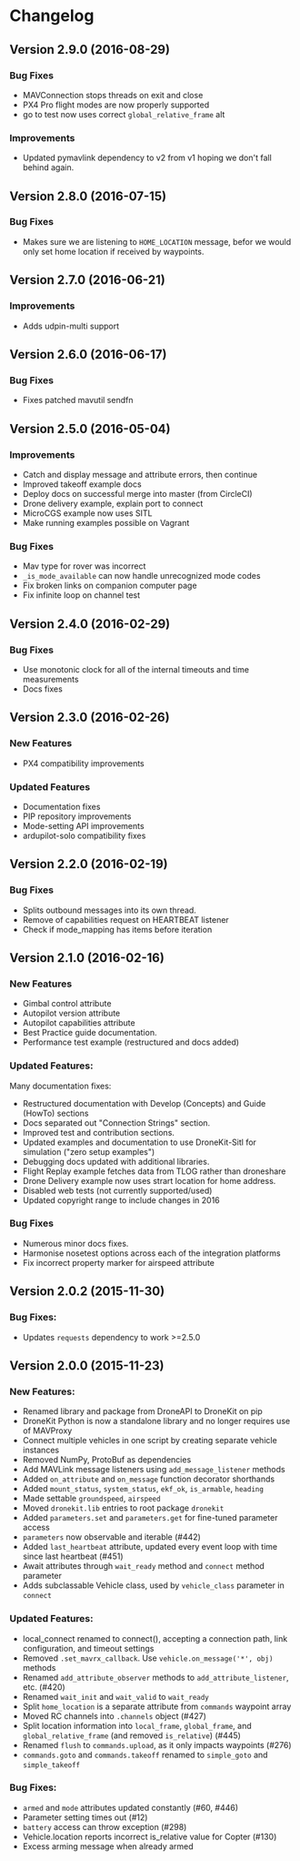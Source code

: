 # Changelog

## Version 2.9.0 (2016-08-29)

### Bug Fixes
* MAVConnection stops threads on exit and close
* PX4 Pro flight modes are now properly supported
* go to test now uses correct `global_relative_frame` alt

### Improvements
* Updated pymavlink dependency to v2 from v1 hoping we don't fall behind
  again.

## Version 2.8.0 (2016-07-15)

### Bug Fixes
* Makes sure we are listening to `HOME_LOCATION` message, befor we
  would only set home location if received by waypoints.

## Version 2.7.0 (2016-06-21)

### Improvements
* Adds udpin-multi support

## Version 2.6.0 (2016-06-17)

### Bug Fixes
* Fixes patched mavutil sendfn

## Version 2.5.0 (2016-05-04)

### Improvements
* Catch and display message and attribute errors, then continue
* Improved takeoff example docs
* Deploy docs on successful merge into master (from CircleCI)
* Drone delivery example, explain port to connect
* MicroCGS example now uses SITL
* Make running examples possible on Vagrant

### Bug Fixes
* Mav type for rover was incorrect
* `_is_mode_available` can now handle unrecognized mode codes
* Fix broken links on companion computer page
* Fix infinite loop on channel test



## Version 2.4.0 (2016-02-29)

### Bug Fixes

* Use monotonic clock for all of the internal timeouts and time
  measurements
* Docs fixes


## Version 2.3.0 (2016-02-26)

### New Features

* PX4 compatibility improvements

### Updated Features

* Documentation fixes
* PIP repository improvements
* Mode-setting API improvements
* ardupilot-solo compatibility fixes



## Version 2.2.0 (2016-02-19)

### Bug Fixes

* Splits outbound messages into its own thread.
* Remove of capabilities request on HEARTBEAT listener
* Check if mode_mapping has items before iteration



## Version 2.1.0 (2016-02-16)


### New Features


* Gimbal control attribute
* Autopilot version attribute
* Autopilot capabilities attribute
* Best Practice guide documentation.
* Performance test example (restructured and docs added)

### Updated Features:

Many documentation fixes:

* Restructured documentation with Develop (Concepts) and Guide (HowTo) sections
* Docs separated out "Connection Strings" section.
* Improved test and contribution sections.
* Updated examples and documentation to use DroneKit-Sitl for simulation ("zero setup examples")
* Debugging docs updated with additional libraries.
* Flight Replay example fetches data from TLOG rather than droneshare
* Drone Delivery example now uses strart location for home address.
* Disabled web tests (not currently supported/used)
* Updated copyright range to include changes in 2016

### Bug Fixes

* Numerous minor docs fixes.
* Harmonise nosetest options across each of the integration platforms
* Fix incorrect property marker for airspeed attribute



## Version 2.0.2 (2015-11-30)

### Bug Fixes:

* Updates `requests` dependency to work >=2.5.0


## Version 2.0.0 (2015-11-23)

### New Features:

* Renamed library and package from DroneAPI to DroneKit on pip
* DroneKit Python is now a standalone library and no longer requires use of MAVProxy
* Connect multiple vehicles in one script by creating separate vehicle instances
* Removed NumPy, ProtoBuf as dependencies
* Add MAVLink message listeners using `add_message_listener` methods
* Added `on_attribute` and `on_message` function decorator shorthands
* Added `mount_status`, `system_status`, `ekf_ok`, `is_armable`, `heading`
* Made settable `groundspeed`, `airspeed`
* Moved `dronekit.lib` entries to root package `dronekit`
* Added `parameters.set` and `parameters.get` for fine-tuned parameter access
* `parameters` now observable and iterable (#442)
* Added `last_heartbeat` attribute, updated every event loop with time since last heartbeat (#451)
* Await attributes through `wait_ready` method and `connect` method parameter
* Adds subclassable Vehicle class, used by `vehicle_class` parameter in `connect`

### Updated Features:

* local_connect renamed to connect(), accepting a connection path, link configuration, and timeout settings
* Removed `.set_mavrx_callback`. Use `vehicle.on_message('*', obj)` methods
* Renamed `add_attribute_observer` methods to `add_attribute_listener`, etc. (#420)
* Renamed `wait_init` and `wait_valid` to `wait_ready`
* Split `home_location` is a separate attribute from `commands` waypoint array
* Moved RC channels into `.channels` object (#427)
* Split location information into `local_frame`, `global_frame`, and `global_relative_frame` (and removed `is_relative`) (#445)
* Renamed `flush` to `commands.upload`, as it only impacts waypoints (#276)
* `commands.goto` and `commands.takeoff` renamed to `simple_goto` and `simple_takeoff`

### Bug Fixes:

* `armed` and `mode` attributes updated constantly (#60, #446)
* Parameter setting times out (#12)
* `battery` access can throw exception (#298)
* Vehicle.location reports incorrect is_relative value for Copter (#130)
* Excess arming message when already armed

